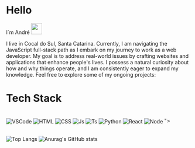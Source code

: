 # Hello

I´m André <img src="https://media.giphy.com/media/hvRJCLFzcasrR4ia7z/giphy.gif" width="30">

I live in Cocal do Sul, Santa Catarina. Currently, I am navigating the JavaScript full-stack path as I embark on my journey to work as a web developer. My goal is to address real-world issues by crafting websites and applications that enhance people's lives. I possess a natural curiosity about how and why things operate, and I am consistently eager to expand my knowledge. Feel free to explore some of my ongoing projects:

# Tech Stack
<div align = center"><br>
  <img align="center" alt="VSCode" src="https://img.shields.io/badge/Visual_Studio_Code-0078D4?style=for-the-badge&logo=visual%20studio%20code&logoColor=white">
  <img align="center" alt="HTML" src="https://img.shields.io/badge/HTML5-E34F26?style=for-the-badge&logo=html5&logoColor=white">
  <img align="center" alt="CSS" src="https://img.shields.io/badge/CSS3-1572B6?style=for-the-badge&logo=css3&logoColor=white">
  <img align="center" alt="Js" src="https://img.shields.io/badge/JavaScript-323330?style=for-the-badge&logo=javascript&logoColor=F7DF1E">
  <img align="center" alt="Ts" src="https://img.shields.io/badge/TypeScript-007ACC?style=for-the-badge&logo=typescript&logoColor=white">
  <img align="center" alt="Python" src="https://img.shields.io/badge/python-3670A0?style=for-the-badge&logo=python&logoColor=ffdd54">
  <img align="center" alt="React" src="https://shields.io/badge/react-black?logo=react&style=for-the-badge">
  <img align="center" alt="Node" src="https://img.shields.io/badge/Node.js-43853D?style=for-the-badge&logo=node.js&logoColor=white">
">

</div><br>

![Top Langs](https://github-readme-stats.vercel.app/api/top-langs/?username=andre-gcosta&hide_progress=false&theme=dark)
![Anurag's GitHub stats](https://github-readme-stats.vercel.app/api?username=andre-gcosta&show_icons=true&theme=dark)

